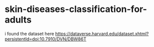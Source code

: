 # skin-diseases-classification-for-adults

i found the dataset here
https://dataverse.harvard.edu/dataset.xhtml?persistentId=doi:10.7910/DVN/DBW86T
